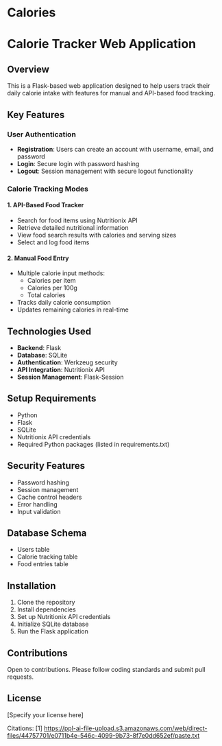 # Calories

# Calorie Tracker Web Application

## Overview
This is a Flask-based web application designed to help users track their daily calorie intake with features for manual and API-based food tracking.

## Key Features

### User Authentication
- **Registration**: Users can create an account with username, email, and password
- **Login**: Secure login with password hashing
- **Logout**: Session management with secure logout functionality

### Calorie Tracking Modes

#### 1. API-Based Food Tracker
- Search for food items using Nutritionix API
- Retrieve detailed nutritional information
- View food search results with calories and serving sizes
- Select and log food items

#### 2. Manual Food Entry
- Multiple calorie input methods:
  - Calories per item
  - Calories per 100g
  - Total calories
- Tracks daily calorie consumption
- Updates remaining calories in real-time

## Technologies Used
- **Backend**: Flask
- **Database**: SQLite
- **Authentication**: Werkzeug security
- **API Integration**: Nutritionix API
- **Session Management**: Flask-Session

## Setup Requirements
- Python
- Flask
- SQLite
- Nutritionix API credentials
- Required Python packages (listed in requirements.txt)

## Security Features
- Password hashing
- Session management
- Cache control headers
- Error handling
- Input validation

## Database Schema
- Users table
- Calorie tracking table
- Food entries table

## Installation
1. Clone the repository
2. Install dependencies
3. Set up Nutritionix API credentials
4. Initialize SQLite database
5. Run the Flask application

## Contributions
Open to contributions. Please follow coding standards and submit pull requests.

## License
[Specify your license here]

Citations:
[1] https://ppl-ai-file-upload.s3.amazonaws.com/web/direct-files/44757701/e0711b4e-546c-4099-9b73-8f7e0dd652ef/paste.txt